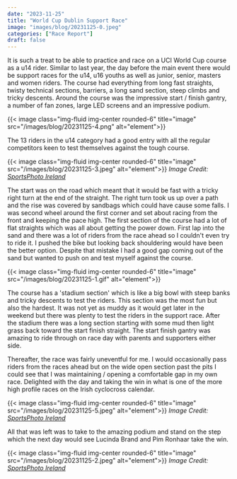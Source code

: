 ```yaml
---
date: "2023-11-25"
title: "World Cup Dublin Support Race"
image: "images/blog/20231125-0.jpeg"
categories: ["Race Report"]
draft: false
---
```


It is such a treat to be able to practice and race on a UCI World Cup course as a u14 rider.  Similar to last year, the day before the main event there would be support races for the u14, u16 youths as well as junior, senior, masters and women riders.  The course had everything from long fast straights, twisty technical sections, barriers, a long sand section, steep climbs and tricky descents.  Around the course was the impressive start / finish gantry, a number of fan zones, large LED screens and an impressive podium.

{{< image class="img-fluid img-center rounded-6" title="image" src="/images/blog/20231125-4.png" alt="element">}}

The 13 riders in the u14 category had a good entry with all the regular competitors keen to test themselves against the tough course.

{{< image class="img-fluid img-center rounded-6" title="image" src="/images/blog/20231125-3.jpeg" alt="element">}}
*Image Credit: [SportsPhoto Ireland](https://www.facebook.com/p/Sportsphoto-Ireland-100070747975000/)*

The start was on the road which meant that it would be fast with a tricky right turn at the end of the straight.  The right turn took us up over a path and the rise was covered by sandbags which could have cause some falls.  I was second wheel around the first corner and set about racing from the front and keeping the pace high.  The first section of the course had a lot of flat straights which was all about getting the power down.  First lap into the sand and there was a lot of riders from the race ahead so I couldn't even try to ride it.  I pushed the bike but looking back shouldering would have been the better option.  Despite that mistake I had a good gap coming out of the sand but wanted to push on and test myself against the course.

{{< image class="img-fluid img-center rounded-6" title="image" src="/images/blog/20231125-1.gif" alt="element">}}

The course has a 'stadium section' which is like a big bowl with steep banks and tricky descents to test the riders.  This section was the most fun but also the hardest.  It was not yet as muddy as it would get later in the weekend but there was plenty to test the riders in the support race.  After the stadium there was a long section starting with some mud then light grass back toward the start finish straight.  The start finish gantry was amazing to ride through on race day with parents and supporters either side.

Thereafter, the race was fairly uneventful for me.  I would occasionally pass riders from the races ahead but on the wide open section past the pits I could see that I was maintaining / opening a comfortable gap in my own race.  Delighted with the day and taking the win in what is one of the more high profile races on the Irish cyclocross calendar.

{{< image class="img-fluid img-center rounded-6" title="image" src="/images/blog/20231125-5.jpeg" alt="element">}}
*Image Credit: [SportsPhoto Ireland](https://www.facebook.com/p/Sportsphoto-Ireland-100070747975000/)*

All that was left was to take to the amazing podium and stand on the step which the next day would see Lucinda Brand and Pim Ronhaar take the win.

{{< image class="img-fluid img-center rounded-6" title="image" src="/images/blog/20231125-2.jpeg" alt="element">}}
*Image Credit: [SportsPhoto Ireland](https://www.facebook.com/p/Sportsphoto-Ireland-100070747975000/)*

